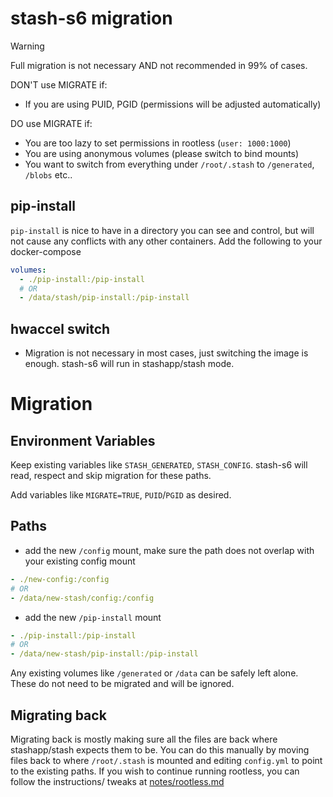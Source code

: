 # stash-s6 migration

> [!WARNING]
> Full migration is not necessary AND not recommended in 99% of cases.

DON'T use MIGRATE if:
- If you are using PUID, PGID (permissions will be adjusted automatically)

DO use MIGRATE if:
- You are too lazy to set permissions in rootless (`user: 1000:1000`)
- You are using anonymous volumes (please switch to bind mounts)
- You want to switch from everything under `/root/.stash` to `/generated`, `/blobs` etc..

## pip-install
`pip-install` is nice to have in a directory you can see and control, but will not cause any conflicts with any other containers. Add the following to your docker-compose
```yml
volumes:
  - ./pip-install:/pip-install
  # OR
  - /data/stash/pip-install:/pip-install
```

## hwaccel switch
- Migration is not necessary in most cases, just switching the image is enough. stash-s6 will run in stashapp/stash mode.

# Migration
## Environment Variables
Keep existing variables like `STASH_GENERATED`, `STASH_CONFIG`. stash-s6 will read, respect and skip migration for these paths.

Add variables like `MIGRATE=TRUE`, `PUID`/`PGID` as desired.

## Paths
- add the new `/config` mount, make sure the path does not overlap with your existing config mount
```yml
- ./new-config:/config
# OR
- /data/new-stash/config:/config
```
- add the new `/pip-install` mount
```yml
- ./pip-install:/pip-install
# OR
- /data/new-stash/pip-install:/pip-install
```

Any existing volumes like `/generated` or `/data` can be safely left alone. These do not need to be migrated and will be ignored.

## Migrating back
Migrating back is mostly making sure all the files are back where stashapp/stash expects them to be. You can do this manually by moving files back to where `/root/.stash` is mounted and editing `config.yml` to point to the existing paths. If you wish to continue running rootless, you can follow the instructions/ tweaks at [notes/rootless.md](https://github.com/feederbox826/notes/blob/main/rootless.md)